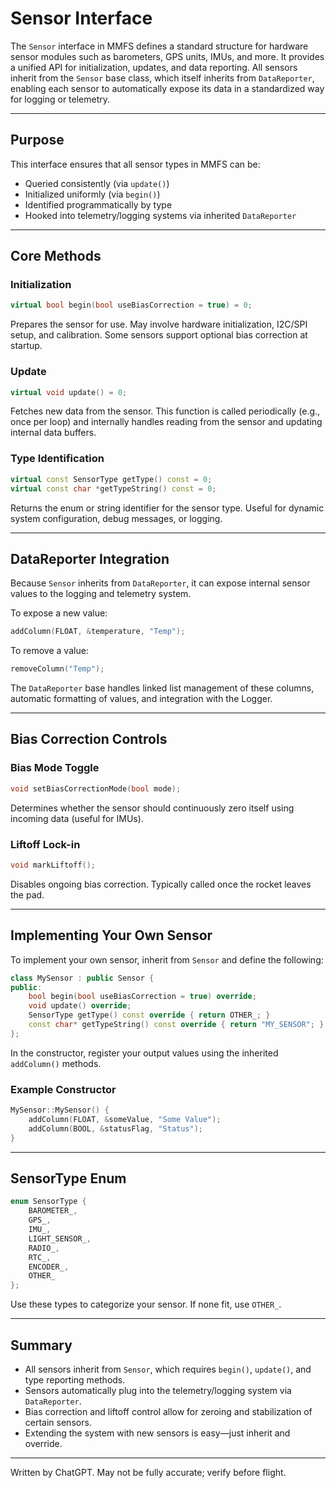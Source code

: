 # Sensor Interface

The `Sensor` interface in MMFS defines a standard structure for hardware sensor modules such as barometers, GPS units, IMUs, and more. It provides a unified API for initialization, updates, and data reporting. All sensors inherit from the `Sensor` base class, which itself inherits from `DataReporter`, enabling each sensor to automatically expose its data in a standardized way for logging or telemetry.

---

## **Purpose**

This interface ensures that all sensor types in MMFS can be:

* Queried consistently (via `update()`)
* Initialized uniformly (via `begin()`)
* Identified programmatically by type
* Hooked into telemetry/logging systems via inherited `DataReporter`

---

## **Core Methods**

### **Initialization**

```cpp
virtual bool begin(bool useBiasCorrection = true) = 0;
```

Prepares the sensor for use. May involve hardware initialization, I2C/SPI setup, and calibration. Some sensors support optional bias correction at startup.

### **Update**

```cpp
virtual void update() = 0;
```

Fetches new data from the sensor. This function is called periodically (e.g., once per loop) and internally handles reading from the sensor and updating internal data buffers.

### **Type Identification**

```cpp
virtual const SensorType getType() const = 0;
virtual const char *getTypeString() const = 0;
```

Returns the enum or string identifier for the sensor type. Useful for dynamic system configuration, debug messages, or logging.

---

## **DataReporter Integration**

Because `Sensor` inherits from `DataReporter`, it can expose internal sensor values to the logging and telemetry system.

To expose a new value:

```cpp
addColumn(FLOAT, &temperature, "Temp");
```

To remove a value:

```cpp
removeColumn("Temp");
```

The `DataReporter` base handles linked list management of these columns, automatic formatting of values, and integration with the Logger.

---

## **Bias Correction Controls**

### **Bias Mode Toggle**

```cpp
void setBiasCorrectionMode(bool mode);
```

Determines whether the sensor should continuously zero itself using incoming data (useful for IMUs).

### **Liftoff Lock-in**

```cpp
void markLiftoff();
```

Disables ongoing bias correction. Typically called once the rocket leaves the pad.

---

## **Implementing Your Own Sensor**

To implement your own sensor, inherit from `Sensor` and define the following:

```cpp
class MySensor : public Sensor {
public:
    bool begin(bool useBiasCorrection = true) override;
    void update() override;
    SensorType getType() const override { return OTHER_; }
    const char* getTypeString() const override { return "MY_SENSOR"; }
};
```

In the constructor, register your output values using the inherited `addColumn()` methods.

### **Example Constructor**

```cpp
MySensor::MySensor() {
    addColumn(FLOAT, &someValue, "Some Value");
    addColumn(BOOL, &statusFlag, "Status");
}
```

---

## **SensorType Enum**

```cpp
enum SensorType {
    BAROMETER_,
    GPS_,
    IMU_,
    LIGHT_SENSOR_,
    RADIO_,
    RTC_,
    ENCODER_,
    OTHER_
};
```

Use these types to categorize your sensor. If none fit, use `OTHER_`.

---

## **Summary**

* All sensors inherit from `Sensor`, which requires `begin()`, `update()`, and type reporting methods.
* Sensors automatically plug into the telemetry/logging system via `DataReporter`.
* Bias correction and liftoff control allow for zeroing and stabilization of certain sensors.
* Extending the system with new sensors is easy—just inherit and override.

---

Written by ChatGPT. May not be fully accurate; verify before flight.
